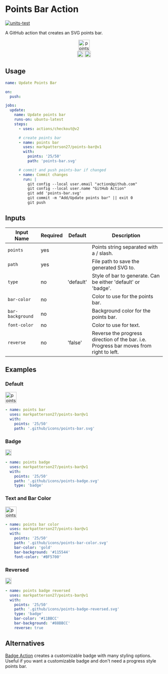 # Points Bar Action

[![units-test](https://github.com/markpatterson27/points-bar/actions/workflows/test.yml/badge.svg)](https://github.com/markpatterson27/points-bar/actions/workflows/test.yml)

A GitHub action that creates an SVG points bar.

<p align="center">
    <img alt="points bar" height="36" src="../../blob/status/.github/icons/points-bar.svg" />
    <br />
    <img alt="points badge" height="20" src="../../blob/status/.github/icons/points-badge.svg" /> <img alt="points badge reversed" height="20" src="../../blob/status/.github/icons/points-badge-reversed.svg" />
</p>

## Usage

```yaml
name: Update Points Bar

on:
  push:

jobs:
  update:
    name: Update points bar
    runs-on: ubuntu-latest
    steps:
      - uses: actions/checkout@v2

      # create points bar
      - name: points bar
        uses: markpatterson27/points-bar@v1
        with:
          points: '25/50'
          path: 'points-bar.svg'

      # commit and push points-bar if changed
      - name: Commit changes
        run: |
          git config --local user.email "action@github.com"
          git config --local user.name "GitHub Action"
          git add 'points-bar.svg'
          git commit -m "Add/Update points bar" || exit 0
          git push

```

## Inputs

| Input Name | Required | Default | Description |
|---|---|---|---|
| `points` | yes |  | Points string separated with a / slash. |
| `path` | yes |  | File path to save the generated SVG to. |
| `type` | no | 'default' | Style of bar to generate. Can be either 'default' or 'badge'. |
| `bar-color` | no |  | Color to use for the points bar. |
| `bar-background` | no |  | Background color for the points bar. |
| `font-color` | no |  | Color to use for text. |
| `reverse` | no | 'false' | Reverse the progress direction of the bar. i.e. Progress bar moves from right to left. |

## Examples

### Default

<img alt="points bar" height="36" src="../../blob/status/.github/icons/points-bar.svg" />

```yaml
- name: points bar
  uses: markpatterson27/points-bar@v1
  with:
    points: '25/50'
    path: '.github/icons/points-bar.svg'
```

### Badge

<img alt="points badge" height="20" src="../../blob/status/.github/icons/points-badge.svg" />

```yaml
- name: points badge
  uses: markpatterson27/points-bar@v1
  with:
    points: '25/50'
    path: '.github/icons/points-badge.svg'
    type: 'badge'
```

### Text and Bar Color

<img alt="points bar color" height="36" src="../../blob/status/.github/icons/points-bar-color.svg" />

```yaml
- name: points bar color
  uses: markpatterson27/points-bar@v1
  with:
    points: '25/50'
    path: '.github/icons/points-bar-color.svg'
    bar-color: 'gold'
    bar-background: '#115544'
    font-color: '#BF5700'
```

### Reversed

<img alt="points badge reversed" height="20" src="../../blob/status/.github/icons/points-badge-reversed.svg" />

```yaml
- name: points badge reversed
  uses: markpatterson27/points-bar@v1
  with:
    points: '25/50'
    path: '.github/icons/points-badge-reversed.svg'
    type: 'badge'
    bar-color: '#11BBCC'
    bar-background: '#88BBCC'
    reverse: true
```

## Alternatives

[Badge Action](https://github.com/emibcn/badge-action) creates a customizable badge with many styling options. Useful if you want a customizable badge and don't need a progress style points bar.
